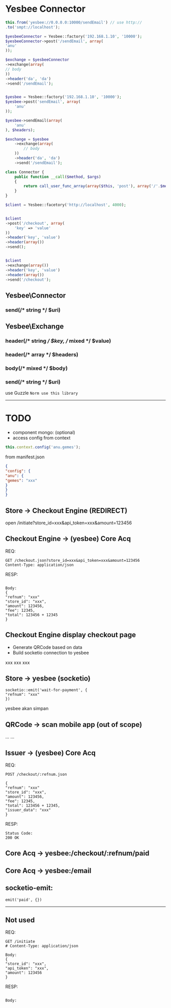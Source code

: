 # Yesbee Connector

```javascript
this.from('yesbee://0.0.0.0:10000/sendEmail') // use http://
.to('smpt://localhost');
```

```php
$yesbeeConnector = Yesbee::factory('192.168.1.10', '10000');
$yesbeeConnector->post('/sendEmail', array(
'anu'
));

$exchange = $yesbeeConnector
->exchange(array(
// body
))
->header('da', 'da')
->send('/sendEmail');
```

```php

$yesbee = Yesbee::factory('192.168.1.10', '10000');
$yesbee->post('sendEmail', array(
    'anu'
));

$yesbee->sendEmail(array(
    'anu'
), $headers);

$exchange = $yesbee
    ->exchange(array(
        // body
    ))
    ->header('da', 'da')
    ->send('/sendEmail');

class Connector {
    public function __call($method, $args)
    {
        return call_user_func_array(array($this, 'post'), array('/'.$method) + $args);
    }
}
```

```php
$client = Yesbee::facetory('http://localhost', 4000);


$client
->post('/checkout', array(
    'key' => 'value'
))
->header('key', 'value')
->header(array())
->send();


$client
->exchange(array())
->header('key', 'value')
->header(array())
->send('/checkout');


```

## Yesbee\Connector

### send(/* string */ $uri)

## Yesbee\Exchange

### header(/* string */ $key, /* mixed */ $value)
### header(/* array */ $headers)

### body(/* mixed */ $body)
### send(/* string */ $uri)

use Guzzle `Norm use this library`

-------------------------------------------------------------------------------


# TODO

- component mongo: (optional)
- access config from context

```javascript
this.context.config('anu.gemes');
```

from manifest.json
```json
{
"config": {
"anu": {
"gemes": "xxx"
}
}
}
```

## Store -> Checkout Engine (REDIRECT)

open /initiate?store_id=xxx&api_token=xxx&amount=123456

## Checkout Engine -> (yesbee) Core Acq

REQ:
```
GET /checkout.json?store_id=xxx&api_token=xxx&amount=123456
Content-Type: application/json
```

RESP:
```

Body:
{
"refnum": "xxx"
"store_id": "xxx",
"amount": 123456,
"fee": 12345,
"total": 123456 + 12345
}
```

## Checkout Engine display checkout page

- Generate QRCode based on data
- Build socketio connection to yesbee

xxx
xxx
xxx

## Store -> yesbee (socketio)

```
socketio::emit('wait-for-payment', {
"refnum": "xxx"
})
```

yesbee akan simpan

## QRCode -> scan mobile app (out of scope)
...
...

## Issuer -> (yesbee) Core Acq

REQ:
```
POST /checkout/:refnum.json

{
"refnum": "xxx"
"store_id": "xxx",
"amount": 123456,
"fee": 12345,
"total": 123456 + 12345,
"issuer_data": "xxx"
}
```

RESP:
```
Status Code:
200 OK
```

## Core Acq -> yesbee:/checkout/:refnum/paid
## Core Acq -> yesbee:/email

## socketio-emit:

```
emit('paid', {})
```

------------------------------------------------

## Not used
REQ:
```
GET /initiate 
# Content-Type: application/json

Body:
{
"store_id": "xxx",
"api_token": "xxx",
"amount": 123456
}
```

RESP:
```

Body:

```
